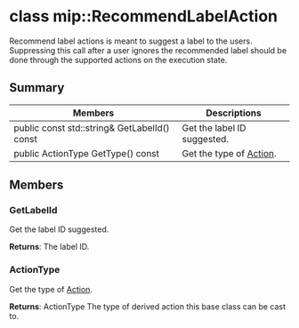 # class mip::RecommendLabelAction 
Recommend label actions is meant to suggest a label to the users. Suppressing this call after a user ignores the recommended label should be done through the supported actions on the execution state.
  
## Summary
 Members                        | Descriptions                                
--------------------------------|---------------------------------------------
 public const std::string& GetLabelId() const  |  Get the label ID suggested.
 public ActionType GetType() const  |  Get the type of [Action](class_mip_action.md).
  
## Members
  
### GetLabelId
Get the label ID suggested.

  
**Returns**: The label ID.
  
### ActionType
Get the type of [Action](class_mip_action.md).

  
**Returns**: ActionType The type of derived action this base class can be cast to.